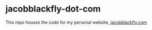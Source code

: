 # jacobblackfly-dot-com

This repo houses the code for my personal website, [jacobblackfly.com](http://www.jacobblackfly.com)
